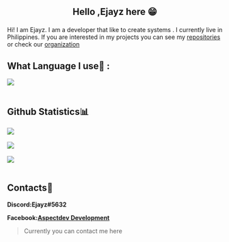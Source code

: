 
##  <p align="center">Hello ,Ejayz here 😁</p>

Hi! I am Ejayz. I am a developer that like to create systems . I currently live in Philippines. If you are interested in my projects you can see my [repositories](https://github.com/Ejayz?tab=repositories) or check our [organization](https://github.com/Sledge-Development)


## What Language I use🤩  :

 <img align="center" src="https://github-readme-stats.vercel.app/api/top-langs/?username=Ejayz&theme=dracula&hide_border=true" />      
            <br/><br/>  
         

## Github Statistics📊
   <img align="center" src="http://github-readme-streak-stats.herokuapp.com?user=Ejayz-ph&theme=dracula&hide_border=true" />   
            <br/><br/>
            <img align="center" src="https://github-readme-stats.vercel.app/api?username=aspectdev-ph&theme=dracula&show_icons=true&hide_border=true" />
            <br/><br/>
            <img align="center" src="https://github-readme-stats-taupe-two.vercel.app/api/wakatime?username=aspectdevph&hide_title=true&hide_border=true&langs_count=5&layout=compact&v=2.png"/>
            <br/><br/>

## Contacts📱
**Discord:Ejayz#5632**

**Facebook:[Aspectdev Development](https://www.facebook.com/AspectDev.cf)**

> Currently you can contact me here
